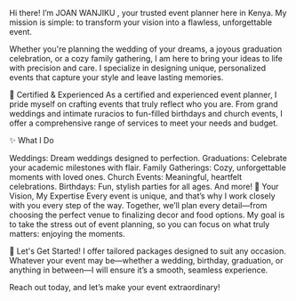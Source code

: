 Hi there! I’m JOAN WANJIKU , your trusted event planner here in Kenya. My mission is simple: to transform your vision into a flawless, unforgettable event.

Whether you're planning the wedding of your dreams, a joyous graduation celebration, or a cozy family gathering, I am here to bring your ideas to life with precision and care. I specialize in designing unique, personalized events that capture your style and leave lasting memories.

🌟 Certified & Experienced
As a certified and experienced event planner, I pride myself on crafting events that truly reflect who you are. From grand weddings and intimate ruracios to fun-filled birthdays and church events, I offer a comprehensive range of services to meet your needs and budget.

✨ What I Do

Weddings: Dream weddings designed to perfection.
Graduations: Celebrate your academic milestones with flair.
Family Gatherings: Cozy, unforgettable moments with loved ones.
Church Events: Meaningful, heartfelt celebrations.
Birthdays: Fun, stylish parties for all ages.
And more!
💫 Your Vision, My Expertise
Every event is unique, and that’s why I work closely with you every step of the way. Together, we’ll plan every detail—from choosing the perfect venue to finalizing decor and food options. My goal is to take the stress out of event planning, so you can focus on what truly matters: enjoying the moments.

🎉 Let's Get Started!
I offer tailored packages designed to suit any occasion. Whatever your event may be—whether a wedding, birthday, graduation, or anything in between—I will ensure it’s a smooth, seamless experience.

Reach out today, and let’s make your event extraordinary!

